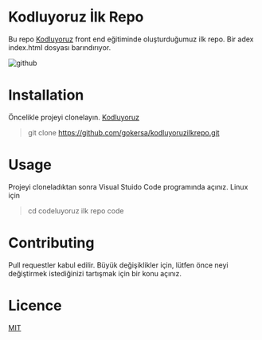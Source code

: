 # Kodluyoruz İlk Repo

Bu repo [Kodluyoruz](https://www.kodluyoruz.org/) front end eğitiminde oluşturduğumuz ilk repo. Bir adex index.html dosyası barındırıyor.

![github](figures/github.png)

# Installation

 Öncelikle projeyi clonelayın. [Kodluyoruz](https://github.com/gokersa/kodluyoruzilkrepo.git)
> git clone https://github.com/gokersa/kodluyoruzilkrepo.git

# Usage

Projeyi cloneladıktan sonra Visual Stuido Code programında açınız.
Linux için 
> cd codeluyoruz ilk repo
> code

# Contributing

Pull requestler kabul edilir. Büyük değişiklikler için, lütfen önce neyi değiştirmek istediğinizi tartışmak için bir konu açınız.

# Licence

[MIT](https://choosealicense.com/licenses/mit/)
